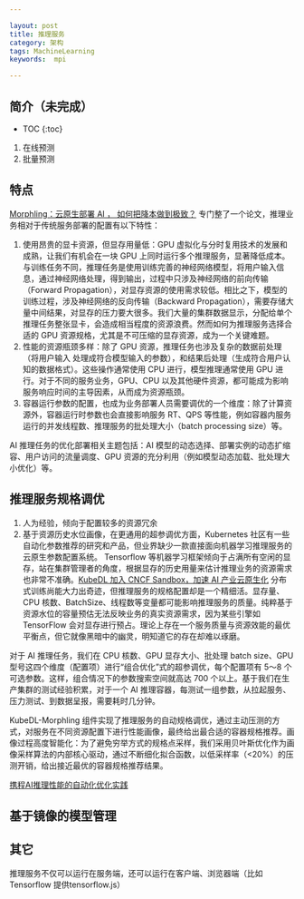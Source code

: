 ```yaml
---

layout: post
title: 推理服务
category: 架构
tags: MachineLearning
keywords:  mpi

---
```


## 简介（未完成）

* TOC
{:toc}


1. 在线预测
2. 批量预测

## 特点

[Morphling：云原生部署 AI ， 如何把降本做到极致？](https://mp.weixin.qq.com/s/Kl4Bimy6YCfGLZbK12pGcg) 专门整了一个论文，推理业务相对于传统服务部署的配置有以下特性：

1. 使用昂贵的显卡资源，但显存用量低：GPU 虚拟化与分时复用技术的发展和成熟，让我们有机会在一块 GPU 上同时运行多个推理服务，显著降低成本。与训练任务不同，推理任务是使用训练完善的神经网络模型，将用户输入信息，通过神经网络处理，得到输出，过程中只涉及神经网络的前向传输（Forward Propagation），对显存资源的使用需求较低。相比之下，模型的训练过程，涉及神经网络的反向传输（Backward Propagation），需要存储大量中间结果，对显存的压力要大很多。我们大量的集群数据显示，分配给单个推理任务整张显卡，会造成相当程度的资源浪费。然而如何为推理服务选择合适的 GPU 资源规格，尤其是不可压缩的显存资源，成为一个关键难题。
2. 性能的资源瓶颈多样：除了 GPU 资源，推理任务也涉及复杂的数据前处理（将用户输入 处理成符合模型输入的参数），和结果后处理（生成符合用户认知的数据格式）。这些操作通常使用 CPU 进行，模型推理通常使用 GPU 进行。对于不同的服务业务，GPU、CPU 以及其他硬件资源，都可能成为影响服务响应时间的主导因素，从而成为资源瓶颈。
3. 容器运行参数的配置，也成为业务部署人员需要调优的一个维度：除了计算资源外，容器运行时参数也会直接影响服务 RT、QPS 等性能，例如容器内服务运行的并发线程数、推理服务的批处理大小（batch processing size）等。

 AI 推理任务的优化部署相关主题包括：AI 模型的动态选择、部署实例的动态扩缩容、用户访问的流量调度、GPU 资源的充分利用（例如模型动态加载、批处理大小优化）等。

## 推理服务规格调优


1. 人为经验，倾向于配置较多的资源冗余
2. 基于资源历史水位画像，在更通用的超参调优方面，Kubernetes 社区有一些自动化参数推荐的研究和产品，但业界缺少一款直接面向机器学习推理服务的云原生参数配置系统。 Tensorflow 等机器学习框架倾向于占满所有空闲的显存，站在集群管理者的角度，根据显存的历史用量来估计推理业务的资源需求也非常不准确。[KubeDL 加入 CNCF Sandbox，加速 AI 产业云原生化](https://mp.weixin.qq.com/s/7SUhnW4cnk_3G9Q7lIytcA) 分布式训练尚能大力出奇迹，但推理服务的规格配置却是一个精细活。显存量、 CPU 核数、BatchSize、线程数等变量都可能影响推理服务的质量。纯粹基于资源水位的容量预估无法反映业务的真实资源需求，因为某些引擎如 TensorFlow 会对显存进行预占。理论上存在一个服务质量与资源效能的最优平衡点，但它就像黑暗中的幽灵，明知道它的存在却难以琢磨。

对于 AI 推理任务，我们在 CPU 核数、GPU 显存大小、批处理 batch size、GPU 型号这四个维度（配置项）进行“组合优化”式的超参调优，每个配置项有 5～8 个可选参数。这样，组合情况下的参数搜索空间就高达 700 个以上。基于我们在生产集群的测试经验积累，对于一个 AI 推理容器，每测试一组参数，从拉起服务、压力测试、到数据呈报，需要耗时几分钟。

KubeDL-Morphling 组件实现了推理服务的自动规格调优，通过主动压测的方式，对服务在不同资源配置下进行性能画像，最终给出最合适的容器规格推荐。画像过程高度智能化：为了避免穷举方式的规格点采样，我们采用贝叶斯优化作为画像采样算法的内部核心驱动，通过不断细化拟合函数，以低采样率（<20%）的压测开销，给出接近最优的容器规格推荐结果。

[携程AI推理性能的自动化优化实践](https://mp.weixin.qq.com/s/jVnNMQNo_MsX3uSFRDmevA)

## 基于镜像的模型管理

## 其它

推理服务不仅可以运行在服务端，还可以运行在客户端、浏览器端（比如Tensorflow 提供tensorflow.js）